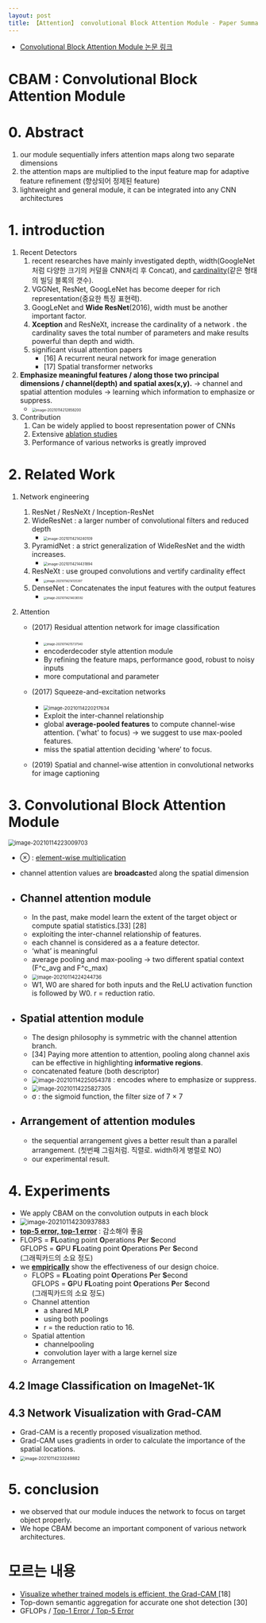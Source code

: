 ```yaml
---
layout: post
title: 【Attention】 convolutional Block Attention Module - Paper Summary
---
```


- [Convolutional Block Attention Module 논문 링크](https://openaccess.thecvf.com/content_ECCV_2018/papers/Sanghyun_Woo_Convolutional_Block_Attention_ECCV_2018_paper.pdf)



# CBAM : Convolutional Block Attention Module

# 0. Abstract

1.  our module sequentially infers attention maps along two separate dimensions
2.   the attention maps are multiplied to the input feature map for adaptive feature refinement (향상되어 정제된 feature)
3.   lightweight and general module, it can be integrated into any CNN architectures



# 1. introduction

1. Recent Detectors
   1. recent researches  have mainly investigated depth, width(GoogleNet처럼 다양한 크기의 커덜을 CNN처리 후 Concat), and [cardinality](https://everyday-deeplearning.tistory.com/entry/%EC%B4%88-%EA%B0%84%EB%8B%A8-%EB%85%BC%EB%AC%B8%EB%A6%AC%EB%B7%B0ResNext)(같은 형태의 빌딩 블록의 갯수).
   2. VGGNet, ResNet, GoogLeNet has become deeper for rich representation(중요한 특징 표현력).
   3. GoogLeNet  and **Wide ResNet**(2016), width must be another important factor.
   4. **Xception** and ResNeXt, increase the cardinality of a network . the cardinality saves the total number of parameters and make results powerful than depth and width.
   5. significant visual attention papers 
      - \[16\] A recurrent neural network for image generation
      - \[17\] Spatial transformer networks
2. **Emphasize meaningful features / along those two principal dimensions / channel(depth) and spatial axes(x,y).** -> channel and spatial attention modules ->  learning which information to emphasize or suppress.
   - <img src="https://github.com/junha1125/Imgaes_For_GitBlog/blob/master/Typora/image-20210114212858200.png?raw=tru" alt="image-20210114212858200" style="zoom:50%;" />
3. Contribution
   1. Can be widely applied to boost representation power of CNNs
   2. Extensive [ablation studies](https://cumulu-s.tistory.com/8)
   3. Performance of various networks is greatly improved



# 2. Related Work

1. Network engineering

   1. ResNet / ResNeXt / Inception-ResNet 
   2. WideResNet :  a larger number of convolutional filters and reduced depth
      - <img src="https://github.com/junha1125/Imgaes_For_GitBlog/blob/master/Typora/image-20210114214240109.png?raw=tru" alt="image-20210114214240109" style="zoom: 50%;" />
   3. PyramidNet : a strict generalization of WideResNet and the width increases.
      - <img src="https://github.com/junha1125/Imgaes_For_GitBlog/blob/master/Typora/image-20210114214431894.png?raw=tru" alt="image-20210114214431894" style="zoom:50%;" />
   4. ResNeXt : use grouped convolutions and vertify cardinality effect
      - <img src="https://github.com/junha1125/Imgaes_For_GitBlog/blob/master/Typora/image-20210114214135397.png?raw=tru" alt="image-20210114214135397" style="zoom:40%;" />
   5. DenseNet :  Concatenates the input features with the output features 
      - <img src="https://github.com/junha1125/Imgaes_For_GitBlog/blob/master/Typora/image-20210114214036592.png?raw=tru" alt="image-20210114214036592" style="zoom:40%;" />

2. Attention

   - (2017) Residual attention network for image classification
     - <img src="https://github.com/junha1125/Imgaes_For_GitBlog/blob/master/Typora/image-20210114215737540.png?raw=tru" alt="image-20210114215737540" style="zoom: 40%;" />
     - encoderdecoder style attention module
     - By refining the feature maps, performance good, robust to noisy inputs
     - more computational and parameter 

   - (2017) Squeeze-and-excitation networks
     - <img src="https://github.com/junha1125/Imgaes_For_GitBlog/blob/master/Typora/image-20210114220217634.png?raw=tru" alt="image-20210114220217634" style="zoom:67%;" />
     - Exploit the inter-channel relationship
     - global **average-pooled features** to compute channel-wise attention. ('what' to focus) -> we suggest to use max-pooled features. 
     -  miss the spatial attention deciding ‘where’ to focus.
   - (2019)  Spatial and channel-wise attention in convolutional networks for image captioning



# 3. Convolutional Block Attention Module

<img src="https://github.com/junha1125/Imgaes_For_GitBlog/blob/master/Typora/image-20210114223009703.png?raw=tru" alt="image-20210114223009703" style="zoom:80%;" />

- ⊗ : [element-wise multiplication](https://m.blog.naver.com/PostView.nhn?blogId=cjh226&logNo=221356199190&proxyReferer=https:%2F%2Fwww.google.com%2F) 
- channel attention values are **broadcast**ed along the spatial dimension

- ## **Channel attention module**

  - In the past, make model learn the extent of the target object  or compute spatial statistics.\[33\] \[28\]
  -  exploiting the inter-channel relationship of features.
  -  each channel is considered as a a feature detector.
  - ‘what’ is meaningful 
  - average pooling and max-pooling -> two different spatial context (F^c_avg and F^c_max)
  - <img src="https://github.com/junha1125/Imgaes_For_GitBlog/blob/master/Typora/image-20210114224244736.png?raw=tru" alt="image-20210114224244736" style="zoom:70%;" />
  - W1, W0  are shared for both inputs and the ReLU activation function is followed by W0. r =  reduction ratio.

- ## **Spatial attention module**

  -  The design philosophy is symmetric with the channel attention branch.
  - \[34\] Paying more attention to attention, pooling along channel axis can be effective in highlighting **informative regions**. 
  - concatenated feature (both descriptor) 
  - <img src="https://github.com/junha1125/Imgaes_For_GitBlog/blob/master/Typora/image-20210114225054378.png?raw=tru" alt="image-20210114225054378" style="zoom:80%;" /> : encodes where to emphasize or suppress.
  - <img src="https://github.com/junha1125/Imgaes_For_GitBlog/blob/master/Typora/image-20210114225827305.png?raw=tru" alt="image-20210114225827305" style="zoom: 80%;" />
  -  σ : the sigmoid function,  the filter size of 7 × 7

- ## **Arrangement of attention modules**

  - the sequential arrangement gives a better result than a parallel arrangement. (첫번째 그림처럼. 직렬로. width하게 병렬로 NO)
  - our experimental result.



# 4. Experiments

- We apply CBAM on the convolution outputs in each block
- <img src="https://github.com/junha1125/Imgaes_For_GitBlog/blob/master/Typora/image-20210114230937883.png?raw=tru" alt="image-20210114230937883" style="zoom:90%;" />
- [**top-5 error,** **top-1 error**](https://bskyvision.com/422) : 감소해야 좋음
- FLOPS = **FL**oating point **O**perations **P**er **S**econd   
  GFLOPS = **G**PU **FL**oating point **O**perations **P**er **S**econd  
  (그래픽카드의 소요 정도)
- we [**empirically**](https://en.dict.naver.com/#/search?query=empirically) show the effectiveness of our design choice.
  - FLOPS = **FL**oating point **O**perations **P**er **S**econd   
    GFLOPS = **G**PU **FL**oating point **O**perations **P**er **S**econd  
    (그래픽카드의 소요 정도)
  - Channel attention 
    - a shared MLP
    - using both poolings
    - r = the reduction ratio to 16.
  - Spatial attention
    -  channelpooling
    - convolution layer with a large kernel size
  - Arrangement



## 4.2 Image Classification on ImageNet-1K

## 4.3 Network Visualization with Grad-CAM

- Grad-CAM is a recently proposed visualization method.
- Grad-CAM uses gradients in order to calculate the importance of the spatial locations.
- <img src="https://github.com/junha1125/Imgaes_For_GitBlog/blob/master/Typora/image-20210114233249882.png?raw=tru" alt="image-20210114233249882" style="zoom:60%;" />



# 5. conclusion

- we observed that our module induces the network to focus on target object properly.
- We hope CBAM become an important component of various network architectures.



# 모르는 내용

- [Visualize whether trained models is efficient, the Grad-CAM ](https://arxiv.org/abs/1610.02391) \[18\]
- Top-down semantic aggregation for accurate one shot detection \[30\]
- GFLOPs / [Top-1 Error / Top-5 Error](https://bskyvision.com/422)



























